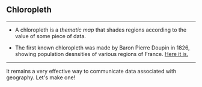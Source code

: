 ## Chloropleth

***

* A chloropleth is a *thematic map* that shades regions according to the value of some piece of data.

* The first known chloropleth was made by Baron Pierre Doupin in 1826, showing population desnsities of various regions of France. [Here it is.](images/dupin2.gif)

***

It remains a very effective way to communicate data associated with geography. Let's make one!
